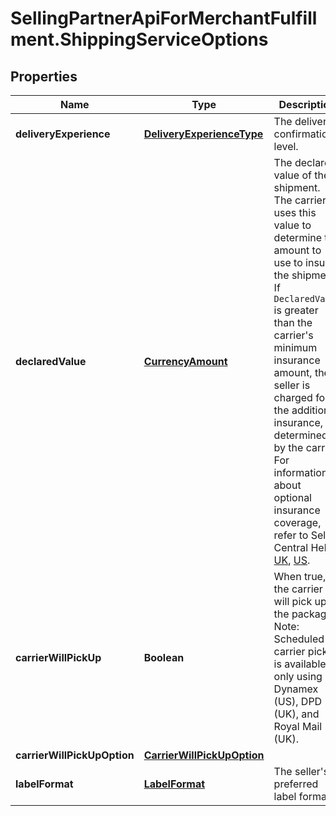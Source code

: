 # SellingPartnerApiForMerchantFulfillment.ShippingServiceOptions

## Properties
Name | Type | Description | Notes
------------ | ------------- | ------------- | -------------
**deliveryExperience** | [**DeliveryExperienceType**](DeliveryExperienceType.md) | The delivery confirmation level. | 
**declaredValue** | [**CurrencyAmount**](CurrencyAmount.md) | The declared value of the shipment. The carrier uses this value to determine the amount to use to insure the shipment. If `DeclaredValue` is greater than the carrier's minimum insurance amount, the seller is charged for the additional insurance, as determined by the carrier. For information about optional insurance coverage, refer to Seller Central Help: [UK](https://sellercentral.amazon.co.uk/gp/help/200204080), [US](https://sellercentral.amazon.com/gp/help/200204080). | [optional] 
**carrierWillPickUp** | **Boolean** | When true, the carrier will pick up the package. Note: Scheduled carrier pickup is available only using Dynamex (US), DPD (UK), and Royal Mail (UK). | 
**carrierWillPickUpOption** | [**CarrierWillPickUpOption**](CarrierWillPickUpOption.md) |  | [optional] 
**labelFormat** | [**LabelFormat**](LabelFormat.md) | The seller's preferred label format. | [optional] 


